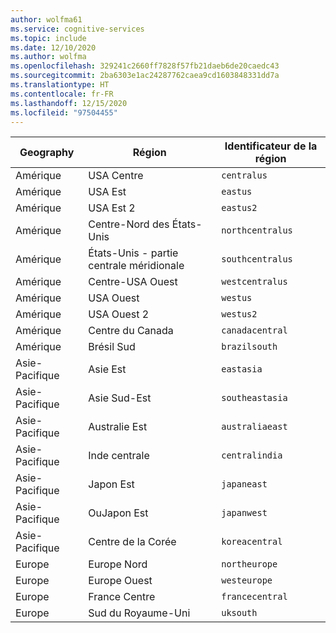 ```yaml
---
author: wolfma61
ms.service: cognitive-services
ms.topic: include
ms.date: 12/10/2020
ms.author: wolfma
ms.openlocfilehash: 329241c2660ff7828f57fb21daeb6de20caedc43
ms.sourcegitcommit: 2ba6303e1ac24287762caea9cd1603848331dd7a
ms.translationtype: HT
ms.contentlocale: fr-FR
ms.lasthandoff: 12/15/2020
ms.locfileid: "97504455"
---
```

| Geography | Région | Identificateur de la région |
| ----- | ----- | ----- |
| Amérique | USA Centre | `centralus` |
| Amérique | USA Est | `eastus` |
| Amérique | USA Est 2 | `eastus2` |
| Amérique | Centre-Nord des États-Unis | `northcentralus` |
| Amérique | États-Unis - partie centrale méridionale | `southcentralus` |
| Amérique | Centre-USA Ouest | `westcentralus` |
| Amérique | USA Ouest | `westus` |
| Amérique | USA Ouest 2 | `westus2` |
| Amérique | Centre du Canada | `canadacentral` |
| Amérique | Brésil Sud | `brazilsouth` |
| Asie-Pacifique | Asie Est | `eastasia` |
| Asie-Pacifique | Asie Sud-Est | `southeastasia` |
| Asie-Pacifique | Australie Est | `australiaeast` |
| Asie-Pacifique | Inde centrale | `centralindia` |
| Asie-Pacifique | Japon Est | `japaneast` |
| Asie-Pacifique | OuJapon Est | `japanwest` |
| Asie-Pacifique | Centre de la Corée | `koreacentral` |
| Europe | Europe Nord | `northeurope` |
| Europe | Europe Ouest | `westeurope` |
| Europe | France Centre | `francecentral` |
| Europe | Sud du Royaume-Uni | `uksouth` |

